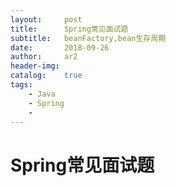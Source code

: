 ```yaml
---
layout:     post
title:      Spring常见面试题
subtitle:   beanFactory,bean生存周期
date:       2018-09-26
author:     ar2
header-img: 
catalog: 	true
tags:
    - Java
    - Spring
    - 
---
```

# Spring常见面试题
